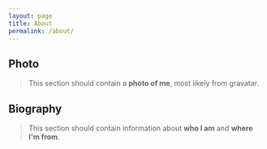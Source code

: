 ```yaml
---
layout: page
title: About
permalink: /about/
---
```


## Photo

> This section should contain a **photo of me**, most likely from gravatar.

## Biography

> This section should contain information about **who I am** and **where I'm from**.
